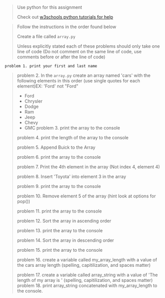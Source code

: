 > Use python for this assignment
>
> Check out [w3schools python 
> tutorials for help](https://www.w3schools.com/python/python_lists.asp) 

> Follow the instructions in the order found below
>
>
> Create a file called `array.py `
> 
> Unless explicitly stated each of these problems should only take one line of code (Do not comment on the same line of code, use comments before or after the line of code)
> 
`problem 1. print your first and last name`
>
>   problem 2. In the `array.py` create an array named 'cars' with the following elements in this order (use single quotes for each element)EX: 'Ford' not "Ford"
>
>   - Ford
>   - Chrysler
>   - Dodge
>   - Ram
>   - Jeep
>   - Chevy
>   - GMC
> problem 3. print the array to the console
>
> problem 4. print the length of the array to the console 
>
> problem 5. Append Buick to the Array
>
> problem 6. print the array to the console
>
> problem 7. Print the 4th element in the array (Not index 4, element 4)
>
> problem 8. Insert 'Toyota' into element 3 in the array
>
> problem 9. print the array to the console
>
> problem 10. Remove element 5 of the array (hint look at options for pop())
>
> problem 11. print the array to the console
>
> problem 12. Sort the array in ascending order
>
> problem 13. print the array to the console
>
> problem 14. Sort the array in descending order
>
> problem 15. print the array to the console
>
> problem 16. create a variable called my_array_length with a value of the cars array length (spelling, capitilization, and spaces matter)
>
> problem 17. create a variable called array_string with a value of 'The length of my array is ' (spelling, capitilization, and spaces matter)
> problem 18. print array_string concatenated with my_array_length to the console.
